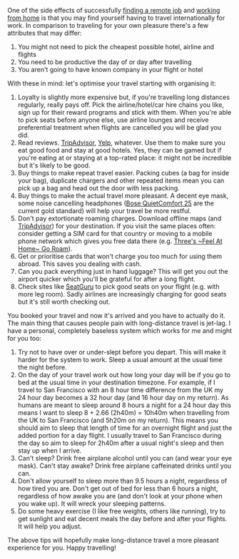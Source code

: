 One of the side effects of successfully [finding a remote job](/2015/02/20/finding-a-remote-job/) and [working from home](/2014/11/23/working-from-home/) is that you may find yourself having to travel internationally for work. In comparison to traveling for your own pleasure there's a few attributes that may differ:

1. You might not need to pick the cheapest possible hotel, airline and flights
2. You need to be productive the day of or day after travelling
3. You aren't going to have known company in your flight or hotel

With these in mind: let's optimise your travel starting with organising it:

1. Loyalty is slightly more expensive but, if you're travelling long distances regularly, really pays off. Pick the airline/hotel/car hire chains you like, sign up for their reward programs and stick with them. When you're able to pick seats before anyone else, use airline lounges and receive preferential treatment when flights are cancelled you will be glad you did.
2. Read reviews. [TripAdvisor](https://www.tripadvisor.com), [Yelp](https://www.yelp.com), whatever. Use them to make sure you eat good food and stay at good hotels. Yes, they can be gamed but if you're eating at or staying at a top-rated place: it might not be incredible but it's likely to be good.
3. Buy things to make repeat travel easier. Packing cubes (a bag for inside your bag), duplicate chargers and other repeated items mean you can pick up a bag and head out the door with less packing.
4. Buy things to make the actual travel more pleasant. A decent eye mask, some noise cancelling headphones ([Bose QuietComfort 25](https://www.techradar.com/uk/reviews/audio-visual/hi-fi-and-audio/headphones/bose-quietcomfort-25-1271292/review) are the current gold standard) will help your travel be more restful.
5. Don't pay extortionate roaming charges. Download offline maps (and [TripAdvisor](https://www.tripadvisor.com)) for your destination. If you visit the same places often: consider getting a SIM card for that country or moving to a mobile phone network which gives you free data there (e.g. [Three's ~Feel At Home~ Go Roam](http://www.three.co.uk/go-roam)).
6. Get or prioritise cards that won't charge you too much for using them abroad. This saves you dealing with cash.
7. Can you pack everything just in hand luggage? This will get you out the airport quicker which you'll be grateful for after a long flight.
8. Check sites like [SeatGuru](http://www.seatguru.com) to pick good seats on your flight (e.g. with more leg room). Sadly airlines are increasingly charging for good seats but it's still worth checking out.

You booked your travel and now it's arrived and you have to actually do it. The main thing that causes people pain with long-distance travel is jet-lag. I have a personal, completely baseless system which works for me and might for you too:

1. Try not to have over or under-slept before you depart. This will make it harder for the system to work. Sleep a usual amount at the usual time the night before.
2. On the day of your travel work out how long your day will be if you go to bed at the usual time in your destination timezone. For example, if I travel to San Francisco with an 8 hour time difference from the UK my 24 hour day becomes a 32 hour day (and 16 hour day on my return). As humans are meant to sleep around 8 hours a night for a 24 hour day this means I want to sleep 8 + 2.66 (2h40m) = 10h40m when travelling from the UK to San Francisco (and 5h20m on my return). This means you should aim to sleep that length of time for an overnight flight and just the added portion for a day flight. I usually travel to San Francisco during the day so aim to sleep for 2h40m after a usual night's sleep and then stay up when I arrive.
3. Can't sleep? Drink free airplane alcohol until you can (and wear your eye mask). Can't stay awake? Drink free airplane caffeinated drinks until you can.
4. Don't allow yourself to sleep more than 9.5 hours a night, regardless of how tired you are. Don't get out of bed for less than 6 hours a night, regardless of how awake you are (and don't look at your phone when you wake up). It will wreck your sleeping patterns.
5. Do some heavy exercise (I like free weights, others like running), try to get sunlight and eat decent meals the day before and after your flights. It will help you adjust.

The above tips will hopefully make long-distance travel a more pleasant experience for you. Happy travelling!
